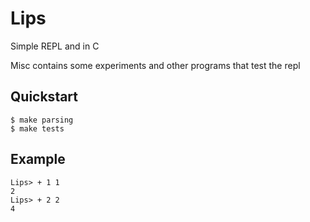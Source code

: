 # Lips

Simple REPL and in C

Misc contains some experiments and other programs that test the repl
 


## Quickstart
```console
$ make parsing
$ make tests
```


## Example

```
Lips> + 1 1
2
Lips> + 2 2
4
```

